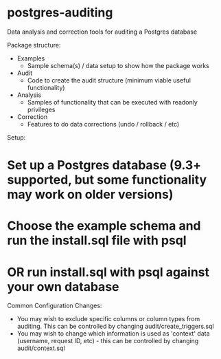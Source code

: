 postgres-auditing
=================

Data analysis and correction tools for auditing a Postgres database

Package structure:
- Examples
  - Sample schema(s) / data setup to show how the package works
- Audit
  - Code to create the audit structure (minimum viable useful functionality)
- Analysis
  - Samples of functionality that can be executed with readonly privileges
- Correction
  - Features to do data corrections (undo / rollback / etc)

Setup:
# Set up a Postgres database (9.3+ supported, but some functionality may work on older versions)
# Choose the example schema and run the install.sql file with psql
# OR run install.sql with psql against your own database

Common Configuration Changes:
* You may wish to exclude specific columns or column types from auditing. This can be controlled by changing audit/create_triggers.sql
* You may wish to change which information is used as 'context' data (username, request ID, etc) - this can be controlled by changing audit/context.sql
